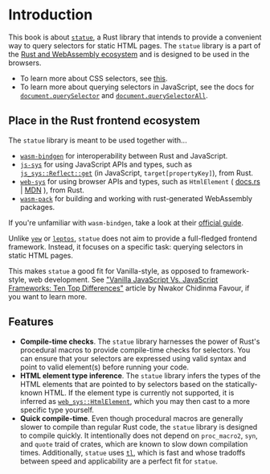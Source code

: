 # Introduction

This book is about [`statue`](https://crates.io/crates/statue), a Rust library that intends to provide a convenient way to query selectors for static HTML pages. The `statue` library is a part of the [Rust and WebAssembly ecosystem](https://rustwasm.github.io/) and is designed to be used in the browsers.

* To learn more about CSS selectors, see [this](https://www.w3schools.com/css/css_selectors.asp).
* To learn more about querying selectors in JavaScript, see the docs for [`document.querySelector`](https://www.w3schools.com/jsref/met_document_queryselector.asp) and [`document.querySelectorAll`](https://www.w3schools.com/jsref/met_document_queryselectorall.asp).

## Place in the Rust frontend ecosystem

The `statue` library is meant to be used together with...

* [`wasm-bindgen`](https://crates.io/crates/wasm-bindgen) for interoperability between Rust and JavaScript.
* [`js-sys`](https://crates.io/crates/js-sys) for using JavaScript APIs and types, such as [`js_sys::Reflect::get`](https://rustwasm.github.io/wasm-bindgen/api/js_sys/Reflect/fn.get.html) (in JavaScript, `target[propertyKey]`), from Rust.
* [`web-sys`](https://crates.io/crates/web-sys) for using browser APIs and types, such as `HtmlElement` ( [docs.rs](https://docs.rs/web-sys/latest/web_sys/struct.HtmlElement.html) | [MDN](https://developer.mozilla.org/en-US/docs/Web/API/HTMLElement) ), from Rust.
* [`wasm-pack`](https://rustwasm.github.io/docs/wasm-pack/) for building and working with rust-generated WebAssembly packages.

If you're unfamiliar with `wasm-bindgen`, take a look at their [official guide](https://rustwasm.github.io/docs/wasm-bindgen/).

Unlike [`yew`](https://yew.rs/) or [`leptos`](https://leptos.dev/), `statue` does not aim to provide a full-fledged frontend framework. Instead, it focuses on a specific task: querying selectors in static HTML pages.

This makes `statue` a good fit for Vanilla-style, as opposed to framework-style, web development. See ["Vanilla JavaScript Vs. JavaScript Frameworks: Ten Top Differences"](https://blog.openreplay.com/vanilla-javascript-vs-javascript-frameworks/) article by Nwakor Chidinma Favour, if you want to learn more.

## Features

* **Compile-time checks**. The `statue` library harnesses the power of Rust's procedural macros to provide compile-time checks for selectors. You can ensure that your selectors are expressed using valid syntax and point to valid element(s) before running your code.
* **HTML element type inference**. The `statue` library infers the types of the HTML elements that are pointed to by selectors based on the statically-known HTML. If the element type is currently not supported, it is inferred as [`web_sys::HtmlElement`](https://rustwasm.github.io/wasm-bindgen/api/web_sys/struct.HtmlElement.html), which you may then cast to a more specific type yourself.
* **Quick compile-time**. Even though procedural macros are generally slower to compile than regular Rust code, the `statue` library is designed to compile quickly. It intentionally does not depend on `proc_macro2`, `syn`, and `quote` traid of crates, which are known to slow down compilation times. Additionally, `statue` uses [`tl`](https://crates.io/crates/tl), which is fast and whose tradoffs between speed and applicability are a perfect fit for `statue`.
